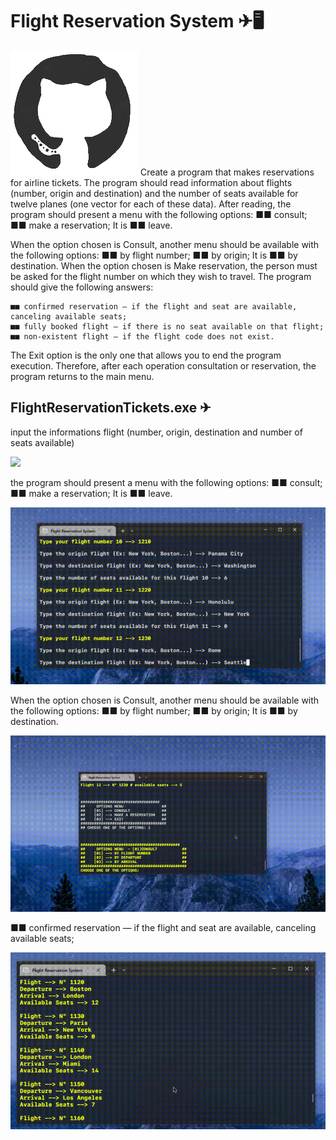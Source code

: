 # Flight Reservation System ✈🖥
<img src="/images/githublogo.gif">
Create a program that makes reservations for airline tickets. The program should read
information about flights (number, origin and destination) and the number of seats available for twelve
planes (one vector for each of these data). 
After reading, the program should present a menu with the following options:
    ■■ consult;
    ■■ make a reservation; It is
    ■■ leave.

When the option chosen is Consult, another menu should be available with the following
options:
    ■■ by flight number;
    ■■ by origin; It is
    ■■ by destination.
When the option chosen is Make reservation, the person must be asked for the flight number on which they wish to travel. The program should give the following answers:

    ■■ confirmed reservation — if the flight and seat are available, canceling available seats;
    ■■ fully booked flight — if there is no seat available on that flight;
    ■■ non-existent flight — if the flight code does not exist.

The Exit option is the only one that allows you to end the program execution. Therefore, after each operation
consultation or reservation, the program returns to the main menu.


## FlightReservationTickets.exe ✈


input the informations flight (number, origin, destination and number of seats available)

<img src="/images/gif01.gif">

the program should present a menu with the following options:
■■ consult;
■■ make a reservation; It is
■■ leave.

<img src="/images/gif02.gif">


When the option chosen is Consult, another menu should be available with the following
options:
    ■■ by flight number;
    ■■ by origin; It is
    ■■ by destination.

<img src="/images/gif03.gif">

 ■■ confirmed reservation — if the flight and seat are available, canceling available seats;

 <img src="/images/gif04.gif">




